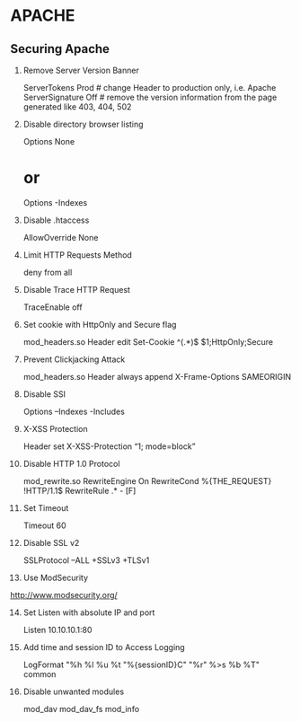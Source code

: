APACHE
======

Securing Apache
---------------

1. Remove Server Version Banner

    ServerTokens Prod # change Header to production only, i.e. Apache
    ServerSignature Off # remove the version information from the page generated like 403, 404, 502

2. Disable directory browser listing

    Options None
    # or
    Options -Indexes

3. Disable .htaccess

    AllowOverride None

4. Limit HTTP Requests Method

    <LimitExcept GET POST HEAD>
    deny from all
    </LimitExcept>

5. Disable Trace HTTP Request

    TraceEnable off

6. Set cookie with HttpOnly and Secure flag

    mod_headers.so
    Header edit Set-Cookie ^(.*)$ $1;HttpOnly;Secure

7. Prevent Clickjacking Attack

    mod_headers.so
    Header always append X-Frame-Options SAMEORIGIN

8. Disable SSI

    Options –Indexes -Includes

9. X-XSS Protection

    Header set X-XSS-Protection “1; mode=block”

10. Disable HTTP 1.0 Protocol

    mod_rewrite.so
    RewriteEngine On
    RewriteCond %{THE_REQUEST} !HTTP/1\.1$
    RewriteRule .* - [F]

11. Set Timeout

    Timeout 60

12. Disable SSL v2

    SSLProtocol –ALL +SSLv3 +TLSv1

13. Use ModSecurity

http://www.modsecurity.org/

14. Set Listen with absolute IP and port

    Listen 10.10.10.1:80

15. Add time and session ID to Access Logging

    LogFormat "%h %l %u %t \"%{sessionID}C\" \"%r\" %>s %b %T" common

16. Disable unwanted modules

    mod_dav
    mod_dav_fs
    mod_info
